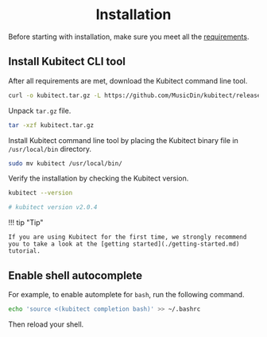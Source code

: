 <h1 align="center">Installation</h1>

Before starting with installation, make sure you meet all the [requirements](./requirements.md).

## Install Kubitect CLI tool

After all requirements are met, download the Kubitect command line tool.
```sh
curl -o kubitect.tar.gz -L https://github.com/MusicDin/kubitect/releases/download/v2.0.4/kubitect-v2.0.4-linux-amd64.tar.gz
```

Unpack `tar.gz` file.
```sh
tar -xzf kubitect.tar.gz
```

Install Kubitect command line tool by placing the Kubitect binary file in `/usr/local/bin` directory.
```sh
sudo mv kubitect /usr/local/bin/
```

Verify the installation by checking the Kubitect version.
```sh
kubitect --version

# kubitect version v2.0.4
```

!!! tip "Tip"

    If you are using Kubitect for the first time, we strongly recommend you to take a look at the [getting started](./getting-started.md) tutorial.

## Enable shell autocomplete

For example, to enable automplete for `bash`, run the following command.
```sh
echo 'source <(kubitect completion bash)' >> ~/.bashrc
```

Then reload your shell.